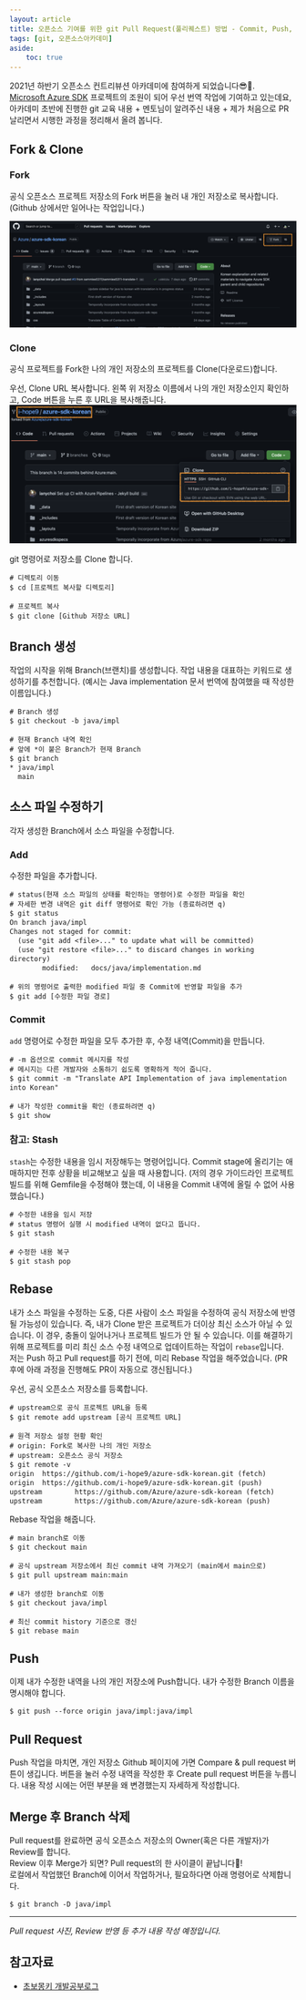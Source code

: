 ```yaml
---
layout: article
title: 오픈소스 기여를 위한 git Pull Request(풀리퀘스트) 방법 - Commit, Push, Rebase 등
tags: [git, 오픈소스아카데미]
aside:
    toc: true
---
```


2021년 하반기 오픈소스 컨트리뷰션 아카데미에 참여하게 되었습니다😎👏. <br/>
[Microsoft Azure SDK](https://github.com/Azure) 프로젝트의 조원이 되어 우선 번역 작업에 기여하고 있는데요, <br/>
아카데미 초반에 진행한 git 교육 내용 + 멘토님이 알려주신 내용 + 제가 처음으로 PR 날리면서 시행한 과정을 정리해서 올려 봅니다.

## Fork & Clone
### Fork
공식 오픈소스 프로젝트 저장소의 Fork 버튼을 눌러 내 개인 저장소로 복사합니다. (Github 상에서만 일어나는 작업입니다.)

![Github Fork](/assets/images/posts/2021-09-21_pr_1_fork.png)

### Clone
공식 프로젝트를 Fork한 나의 개인 저장소의 프로젝트를 Clone(다운로드)합니다.

우선, Clone URL 복사합니다. 왼쪽 위 저장소 이름에서 나의 개인 저장소인지 확인하고, Code 버튼을 누른 후 URL을 복사해줍니다.
![Github Clone](/assets/images/posts/2021-09-21_pr_2_clone.png) <br/>

git 명령어로 저장소를 Clone 합니다.
``` shell
# 디렉토리 이동
$ cd [프로젝트 복사할 디렉토리]

# 프로젝트 복사
$ git clone [Github 저장소 URL]
```

## Branch 생성
작업의 시작을 위해 Branch(브랜치)를 생성합니다. 작업 내용을 대표하는 키워드로 생성하기를 추천합니다. (예시는 Java implementation 문서 번역에 참여했을 때 작성한 이름입니다.)
```shell
# Branch 생성
$ git checkout -b java/impl

# 현재 Branch 내역 확인
# 앞에 *이 붙은 Branch가 현재 Branch
$ git branch
* java/impl
  main
```

## 소스 파일 수정하기
각자 생성한 Branch에서 소스 파일을 수정합니다.

### Add
수정한 파일을 추가합니다.
```shell
# status(현재 소스 파일의 상태를 확인하는 명령어)로 수정한 파일을 확인
# 자세한 변경 내역은 git diff 명령어로 확인 가능 (종료하려면 q)
$ git status
On branch java/impl
Changes not staged for commit:
  (use "git add <file>..." to update what will be committed)
  (use "git restore <file>..." to discard changes in working directory)
        modified:   docs/java/implementation.md

# 위의 명령어로 출력한 modified 파일 중 Commit에 반영할 파일을 추가
$ git add [수정한 파일 경로]
```

### Commit
`add` 명령어로 수정한 파일을 모두 추가한 후, 수정 내역(Commit)을 만듭니다.
```shell
# -m 옵션으로 commit 메시지를 작성
# 메시지는 다른 개발자와 소통하기 쉽도록 명확하게 적어 줍니다.
$ git commit -m "Translate API Implementation of java implementation into Korean"

# 내가 작성한 commit을 확인 (종료하려면 q)
$ git show
```

### 참고: Stash
`stash`는 수정한 내용을 임시 저장해두는 명령어입니다. Commit stage에 올리기는 애매하지만 전후 상황을 비교해보고 싶을 때 사용합니다. (저의 경우 가이드라인 프로젝트 빌드를 위해 Gemfile을 수정해야 했는데, 이 내용을 Commit 내역에 올릴 수 없어 사용했습니다.)

```shell
# 수정한 내용을 임시 저장
# status 명령어 실행 시 modified 내역이 없다고 뜹니다.
$ git stash

# 수정한 내용 복구
$ git stash pop
```

## Rebase
내가 소스 파일을 수정하는 도중, 다른 사람이 소스 파일을 수정하여 공식 저장소에 반영될 가능성이 있습니다. 즉, 내가 Clone 받은 프로젝트가 더이상 최신 소스가 아닐 수 있습니다. 이 경우, 충돌이 일어나거나 프로젝트 빌드가 안 될 수 있습니다. 이를 해결하기 위해 프로젝트를 미리 최신 소스 수정 내역으로 업데이트하는 작업이 `rebase`입니다. <br>
저는 Push 하고 Pull request를 하기 전에, 미리 Rebase 작업을 해주었습니다. (PR 후에 아래 과정을 진행해도 PR이 자동으로 갱신됩니다.)

우선, 공식 오픈소스 저장소를 등록합니다.
```shell
# upstream으로 공식 프로젝트 URL을 등록
$ git remote add upstream [공식 프로젝트 URL]

# 원격 저장소 설정 현황 확인
# origin: Fork로 복사한 나의 개인 저장소
# upstream: 오픈소스 공식 저장소
$ git remote -v
origin  https://github.com/i-hope9/azure-sdk-korean.git (fetch)
origin  https://github.com/i-hope9/azure-sdk-korean.git (push)
upstream        https://github.com/Azure/azure-sdk-korean (fetch)
upstream        https://github.com/Azure/azure-sdk-korean (push)
```

Rebase 작업을 해줍니다.
```shell
# main branch로 이동
$ git checkout main

# 공식 upstream 저장소에서 최신 commit 내역 가져오기 (main에서 main으로)
$ git pull upstream main:main

# 내가 생성한 branch로 이동
$ git checkout java/impl

# 최신 commit history 기준으로 갱신
$ git rebase main
```

## Push
이제 내가 수정한 내역을 나의 개인 저장소에 Push합니다. 내가 수정한 Branch 이름을 명시해야 합니다.
```shell
$ git push --force origin java/impl:java/impl
```

## Pull Request
Push 작업을 마치면, 개인 저장소 Github 페이지에 가면 Compare & pull request 버튼이 생깁니다. 버튼을 눌러 수정 내역을 작성한 후 Create pull request 버튼을 누릅니다. 내용 작성 시에는 어떤 부분을 왜 변경했는지 자세하게 작성합니다.

## Merge 후 Branch 삭제
Pull request를 완료하면 공식 오픈소스 저장소의 Owner(혹은 다른 개발자)가 Review를 합니다. <br/>
Review 이후 Merge가 되면? Pull request의 한 사이클이 끝납니다👏! <br/>
로컬에서 작업했던 Branch에 이어서 작업하거나, 필요하다면 아래 명령어로 삭제합니다.

```shell
$ git branch -D java/impl
```

***
_Pull request 사진, Review 반영 등 추가 내용 작성 예정입니다._

<!--more-->
## 참고자료
+ [초보몽키 개발공부로그](https://wayhome25.github.io/git/2017/07/08/git-first-pull-request-story/)

